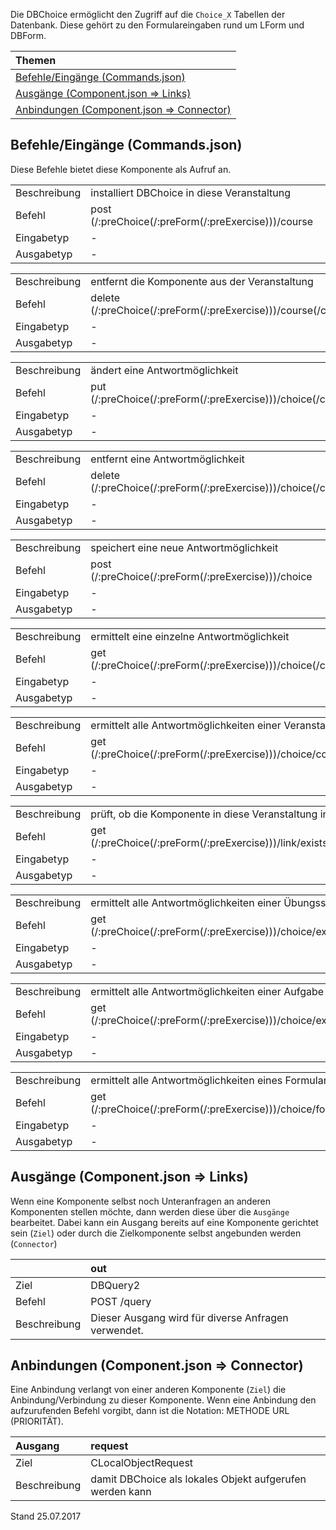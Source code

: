 Die DBChoice ermöglicht den Zugriff auf die `Choice_X` Tabellen der Datenbank. Diese gehört zu den Formulareingaben rund um LForm und DBForm.

| Themen |
| :- |
| [Befehle/Eingänge (Commands.json)](#eingaenge) |
| [Ausgänge (Component.json => Links)](#ausgaenge) |
| [Anbindungen (Component.json => Connector)](#anbindungen) |

## <a name='eingaenge'></a>Befehle/Eingänge (Commands.json)
Diese Befehle bietet diese Komponente als Aufruf an.

|||
| :----------- |:----- |
|Beschreibung| installiert DBChoice in diese Veranstaltung|
|Befehl| post (/:preChoice(/:preForm(/:preExercise)))/course|
|Eingabetyp| -|
|Ausgabetyp| -|

|||
| :----------- |:----- |
|Beschreibung| entfernt die Komponente aus der Veranstaltung|
|Befehl| delete (/:preChoice(/:preForm(/:preExercise)))/course(/course)/:courseid|
|Eingabetyp| -|
|Ausgabetyp| -|

|||
| :----------- |:----- |
|Beschreibung| ändert eine Antwortmöglichkeit|
|Befehl| put (/:preChoice(/:preForm(/:preExercise)))/choice(/choice)/:choiceid|
|Eingabetyp| -|
|Ausgabetyp| -|

|||
| :----------- |:----- |
|Beschreibung| entfernt eine Antwortmöglichkeit|
|Befehl| delete (/:preChoice(/:preForm(/:preExercise)))/choice(/choice)/:choiceid|
|Eingabetyp| -|
|Ausgabetyp| -|

|||
| :----------- |:----- |
|Beschreibung| speichert eine neue Antwortmöglichkeit|
|Befehl| post (/:preChoice(/:preForm(/:preExercise)))/choice|
|Eingabetyp| -|
|Ausgabetyp| -|

|||
| :----------- |:----- |
|Beschreibung| ermittelt eine einzelne Antwortmöglichkeit|
|Befehl| get (/:preChoice(/:preForm(/:preExercise)))/choice(/choice)/:choiceid|
|Eingabetyp| -|
|Ausgabetyp| -|

|||
| :----------- |:----- |
|Beschreibung| ermittelt alle Antwortmöglichkeiten einer Veranstaltung|
|Befehl| get (/:preChoice(/:preForm(/:preExercise)))/choice/course/:courseid|
|Eingabetyp| -|
|Ausgabetyp| -|

|||
| :----------- |:----- |
|Beschreibung| prüft, ob die Komponente in diese Veranstaltung installiert wurde|
|Befehl| get (/:preChoice(/:preForm(/:preExercise)))/link/exists/course/:courseid|
|Eingabetyp| -|
|Ausgabetyp| -|

|||
| :----------- |:----- |
|Beschreibung| ermittelt alle Antwortmöglichkeiten einer Übungsserie|
|Befehl| get (/:preChoice(/:preForm(/:preExercise)))/choice/exercisesheet/:esid|
|Eingabetyp| -|
|Ausgabetyp| -|

|||
| :----------- |:----- |
|Beschreibung| ermittelt alle Antwortmöglichkeiten einer Aufgabe|
|Befehl| get (/:preChoice(/:preForm(/:preExercise)))/choice/exercise/:eid|
|Eingabetyp| -|
|Ausgabetyp| -|

|||
| :----------- |:----- |
|Beschreibung| ermittelt alle Antwortmöglichkeiten eines Formulars|
|Befehl| get (/:preChoice(/:preForm(/:preExercise)))/choice/form/:formid|
|Eingabetyp| -|
|Ausgabetyp| -|


## <a name='ausgaenge'></a>Ausgänge (Component.json => Links)
Wenn eine Komponente selbst noch Unteranfragen an anderen Komponenten stellen möchte, dann werden diese über die `Ausgänge` bearbeitet.
Dabei kann ein Ausgang bereits auf eine Komponente gerichtet sein (`Ziel`) oder durch die Zielkomponente selbst angebunden werden (`Connector`)

||out|
| :----------- |:----- |
|Ziel| DBQuery2|
|Befehl| POST /query|
|Beschreibung| Dieser Ausgang wird für diverse Anfragen verwendet.|


## <a name='anbindungen'></a>Anbindungen (Component.json => Connector)
Eine Anbindung verlangt von einer anderen Komponente (`Ziel`) die Anbindung/Verbindung zu dieser Komponente.
Wenn eine Anbindung den aufzurufenden Befehl vorgibt, dann ist die Notation: METHODE URL (PRIORITÄT).

|Ausgang|request|
| :----------- |:----- |
|Ziel| CLocalObjectRequest|
|Beschreibung| damit DBChoice als lokales Objekt aufgerufen werden kann|


Stand 25.07.2017
